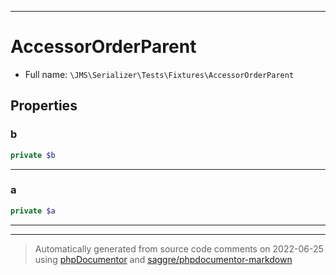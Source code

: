 ***

# AccessorOrderParent

* Full name: `\JMS\Serializer\Tests\Fixtures\AccessorOrderParent`

## Properties

### b

```php
private $b
```

***

### a

```php
private $a
```

***



***
> Automatically generated from source code comments on 2022-06-25 using [phpDocumentor](http://www.phpdoc.org/) and [saggre/phpdocumentor-markdown](https://github.com/Saggre/phpDocumentor-markdown)
